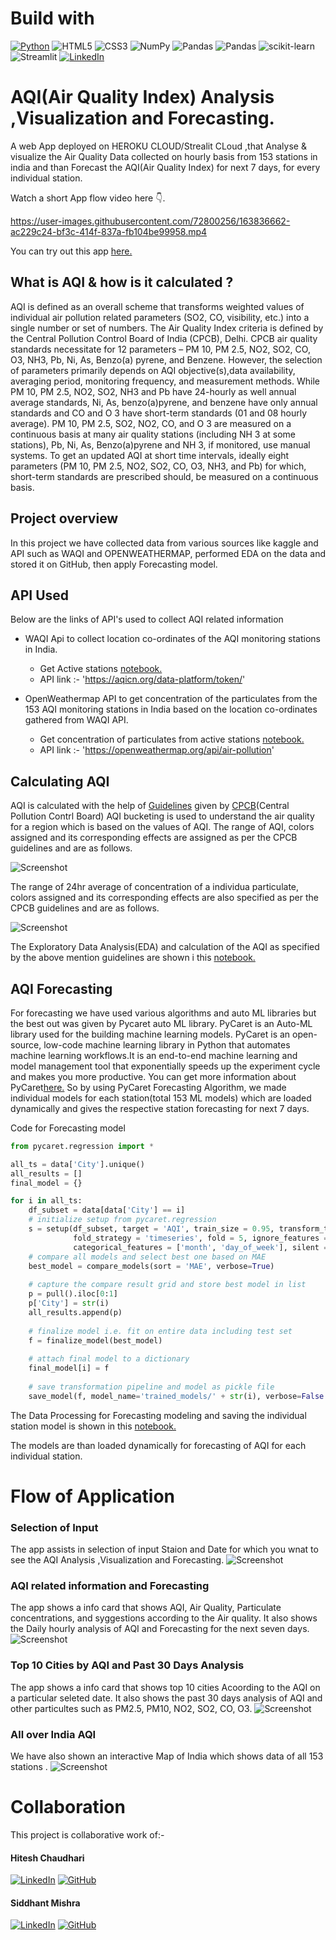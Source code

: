 
# Build with
[![Python](https://img.shields.io/badge/python-3670A0?style=for-the-badge&logo=python&logoColor=ffdd54)](https://www.python.org/downloads/release/python-380/)
![HTML5](https://img.shields.io/badge/html5-%23E34F26.svg?style=for-the-badge&logo=html5&logoColor=white)
![CSS3](https://img.shields.io/badge/css3-%231572B6.svg?style=for-the-badge&logo=css3&logoColor=white)
![NumPy](https://img.shields.io/badge/numpy-%23013243.svg?style=for-the-badge&logo=numpy&logoColor=white)
![Pandas](https://img.shields.io/badge/pandas-%23150458.svg?style=for-the-badge&logo=pandas&logoColor=white)
![Pandas](https://img.shields.io/badge/pandas-%23150458.svg?style=for-the-badge&logo=pandas&logoColor=white)
![scikit-learn](https://img.shields.io/badge/scikit--learn-%23F7931E.svg?style=for-the-badge&logo=scikit-learn&logoColor=white)
![Streamlit](https://img.shields.io/static/v1?style=for-the-badge&message=Streamlit&color=FF4B4B&logo=Streamlit&logoColor=FFFFFF&label=)
[![LinkedIn](https://img.shields.io/badge/linkedin-%230077B5.svg?style=for-the-badge&logo=linkedin&logoColor=white)](https://www.linkedin.com/posts/hitesh-chaudhari-0259ba14a_data-india-cloud-activity-6921765376657641472-2Zyd?utm_source=linkedin_share&utm_medium=member_desktop_web)

# AQI(Air Quality Index) Analysis ,Visualization and Forecasting.

A web App deployed on HEROKU CLOUD/Strealit CLoud ,that Analyse & visualize the Air Quality Data collected on hourly basis from 153 stations in india and than Forecast the AQI(Air Quality Index) for next 7 days, for every individual station.

Watch a short App flow video here 👇.

https://user-images.githubusercontent.com/72800256/163836662-ac229c24-bf3c-414f-837a-fb104be99958.mp4

You can try out this app [here.](https://share.streamlit.io/hitman-dev/indias-aqi/app.py)

## What is AQI & how is it calculated ?

AQI is defined as an overall scheme that transforms weighted values of individual air pollution
related parameters (SO2, CO, visibility, etc.) into a single number or set of numbers. The Air Quality
Index criteria is defined by the Central Pollution Control Board of India (CPCB), Delhi. CPCB air
quality standards necessitate for 12 parameters – PM 10, PM 2.5, NO2, SO2, CO, O3, NH3, Pb, Ni,
As, Benzo(a) pyrene, and Benzene. However, the selection of parameters primarily depends on AQI
objective(s),data availability, averaging period, monitoring frequency, and measurement methods.
While PM 10, PM 2.5, NO2, SO2, NH3 and Pb have 24-hourly as well annual average standards,
Ni, As, benzo(a)pyrene, and benzene have only annual standards and CO and O 3 have short-term
standards (01 and 08 hourly average). PM 10, PM 2.5, SO2, NO2, CO, and O 3 are measured on a
continuous basis at many air quality stations (including NH 3 at some stations), Pb, Ni, As,
Benzo(a)pyrene and NH 3, if monitored, use manual systems. To get an updated AQI at short time
intervals, ideally eight parameters (PM 10, PM 2.5, NO2, SO2, CO, O3, NH3, and Pb) for which,
short-term standards are prescribed should, be measured on a continuous basis.

## Project overview
In this project we have collected data from various sources like kaggle and API such as WAQI and OPENWEATHERMAP, performed EDA on the data and stored it on GitHub, then apply Forecasting model.

## API Used

Below are the links of API's used to collect AQI related information

- WAQI Api to collect location co-ordinates of the AQI monitoring stations in India.
  - Get Active stations [notebook.](https://github.com/hitman-dev/Indias-AQI/blob/master/notebooks/get_active_stations.ipynb)
  - API link :- 'https://aqicn.org/data-platform/token/'

- OpenWeathermap API to get concentration of the particulates from the 153 AQI monitoring stations in India based on the location co-ordinates gathered from WAQI API.
  - Get concentration of particulates from active stations [notebook.](https://github.com/hitman-dev/Indias-AQI/blob/master/notebooks/2020-2022_dataCollection.ipynb) 
  - API link :- 'https://openweathermap.org/api/air-pollution'
 
## Calculating AQI 

AQI is calculated with the help of [Guidelines](https://app.cpcbccr.com/ccr_docs/How_AQI_Calculated.pdf) given by [CPCB](https://cpcb.nic.in/index.php)(Central Pollution Contrl Board)
AQI bucketing is used to understand the air quality for a region which is based on the values of AQI. The range of AQI, colors assigned and its corresponding effects are assigned as per the CPCB guidelines and are as follows.

![Screenshot](images/AQI_Range.JPG)

The range of 24hr average of concentration of a individua particulate, colors assigned and its corresponding effects are also specified as per the CPCB guidelines and are as follows.

![Screenshot](images/concentration_range.JPG)

The Exploratory Data Analysis(EDA) and calculation of the AQI as specified by the above mention guidelines are shown i this [notebook.](https://github.com/hitman-dev/Indias-AQI/blob/master/notebooks/2020-2022_history_data_processed.ipynb)

## AQI Forecasting

For forecasting we have used various algorithms and auto ML libraries but the best out was given by Pycaret auto ML library.
PyCaret is an Auto-ML library used for the building machine learning models. PyCaret is an open-source, low-code machine learning library in Python that automates machine learning workflows.It is an end-to-end machine learning and model management tool that exponentially speeds up the
experiment cycle and makes you more productive.
You can get more information about PyCaret[here.](https://pycaret.org/)
So by using PyCaret Forecasting Algorithm, we made individual models for each station(total 153 ML models) which are loaded dynamically and gives the respective station forecasting for next 7 days.

Code for Forecasting model
```python
from pycaret.regression import *

all_ts = data['City'].unique()
all_results = []
final_model = {}

for i in all_ts:
    df_subset = data[data['City'] == i]
    # initialize setup from pycaret.regression
    s = setup(df_subset, target = 'AQI', train_size = 0.95, transform_target = True, remove_outliers = True, data_split_shuffle = False,
              fold_strategy = 'timeseries', fold = 5, ignore_features = ['City'], numeric_features = ['day_of_year', 'year'],
              categorical_features = ['month', 'day_of_week'], silent = True, verbose = False, session_id = 2022)
    # compare all models and select best one based on MAE
    best_model = compare_models(sort = 'MAE', verbose=True)
    
    # capture the compare result grid and store best model in list
    p = pull().iloc[0:1]
    p['City'] = str(i)
    all_results.append(p)
    
    # finalize model i.e. fit on entire data including test set
    f = finalize_model(best_model)
    
    # attach final model to a dictionary
    final_model[i] = f
    
    # save transformation pipeline and model as pickle file 
    save_model(f, model_name='trained_models/' + str(i), verbose=False
```
The Data Processing for Forecasting modeling and saving the individual station model is shown in this [notebook.](https://github.com/hitman-dev/Indias-AQI/blob/master/notebooks/PyCaret_timeseries_forecasting.ipynb)

The models are than loaded dynamically for forecasting of AQI for each individual station.

# Flow of Application
### Selection of Input
The app assists in selection of input Staion and Date for which you wnat to see the AQI Analysis ,Visualization and Forecasting.
![Screenshot](images/Intro.JPG)

### AQI related information and Forecasting
 The app shows a info card that shows AQI, Air Quality, Particulate concentrations, and syggestions according to the Air quality. It also shows the Daily hourly analysis of AQI and Forecasting for the next seven days.
![Screenshot](images/img_1.JPG)

### Top 10 Cities by AQI and Past 30 Days Analysis
 The app shows a info card that shows top 10 cities Acoording to the AQI on a particular seleted date. It also shows the past 30 days analysis of AQI and other particultes such as PM2.5, PM10, NO2, SO2, CO, O3.
![Screenshot](images/img_2.JPG)

### All over India AQI
We have also shown an interactive Map of India which shows data of all 153 stations . 
![Screenshot](images/img_3.JPG)

 # Collaboration 
 This project is collaborative work of:-
 
#### Hitesh Chaudhari
[![LinkedIn](https://img.shields.io/badge/linkedin-%230077B5.svg?style=for-the-badge&logo=linkedin&logoColor=white)](https://www.linkedin.com/in/hitesh-chaudhari-0259ba14a/)
[![GitHub](https://img.shields.io/badge/github-%23121011.svg?style=for-the-badge&logo=github&logoColor=white)](https://github.com/hitman-dev)
 
#### Siddhant Mishra
[![LinkedIn](https://img.shields.io/badge/linkedin-%230077B5.svg?style=for-the-badge&logo=linkedin&logoColor=white)](https://www.linkedin.com/in/siddhant-mishra-02aa50110/)
[![GitHub](https://img.shields.io/badge/github-%23121011.svg?style=for-the-badge&logo=github&logoColor=white)](https://github.com/0NE-C0DEMAN)


